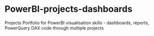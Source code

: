 # PowerBI-projects-dashboards
Projects Portfolio for PowerBI visualisation skills - dashboards, reports, PowerQuery DAX code through multiple projects 
